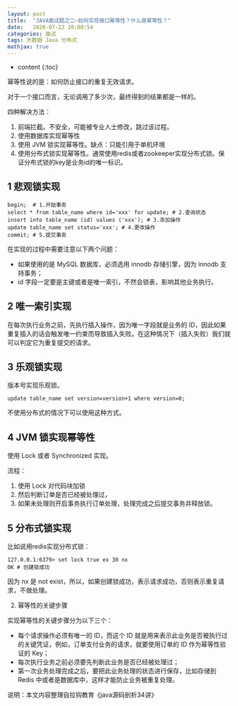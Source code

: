 ```yaml
---
layout: post
title:  "JAVA面试题之二—如何实现接口幂等性？什么是幂等性？"
date:   2020-07-22 20:00:54
categories: 面试
tags: 大数据 Java 分布式
mathjax: true
---
```


* content
{:toc}

幂等性说的是：如何防止接口的重复无效请求。





对于一个接口而言，无论调用了多少次，最终得到的结果都是一样的。

四种解决方法：

1. 前端拦截。不安全，可能被专业人士修改，跳过该过程。
2. 使用数据库实现幂等性
3. 使用 JVM 锁实现幂等性。缺点：只能引用于单机环境
4. 使用分布式锁实现幂等性。通常使用redis或者zookeeper实现分布式锁。保证分布式锁的key是业务id的唯一标识。



## 1 悲观锁实现

    begin;  # 1.开始事务
    select * from table_name where id='xxx' for update; # 2.查询状态
    insert into table_name (id) values ('xxx'); # 3.添加操作
    update table_name set status='xxx'; # 4.更改操作
    commit; # 5.提交事务

在实现的过程中需要注意以下两个问题：

- 如果使用的是 MySQL 数据库，必须选用 innodb 存储引擎，因为 innodb 支持事务；
- id 字段一定要是主键或者是唯一索引，不然会锁表，影响其他业务执行。

## 2 唯一索引实现

在每次执行业务之前，先执行插入操作，因为唯一字段就是业务的 ID，因此如果重复插入的话会触发唯一约束而导致插入失败。在这种情况下（插入失败）我们就可以判定它为重复提交的请求。

## 3 乐观锁实现

版本号实现乐观锁。

    update table_name set version=version+1 where version=0;

不使用分布式的情况下可以使用这种方式。

## 4 JVM 锁实现幂等性

使用 Lock 或者 Synchronized 实现。

流程：

1. 使用 Lock 对代码块加锁
2. 然后判断订单是否已经被处理过，
3. 如果未处理则开启事务执行订单处理，处理完成之后提交事务并释放锁。

## 5 分布式锁实现

比如说用redis实现分布式锁：

    127.0.0.1:6379> set lock true ex 30 nx
    OK # 创建锁成功

因为 nx 是 not exist，所以，如果创建锁成功，表示请求成功，否则表示重复请求，不做处理。    



2. 幂等性的关键步骤

实现幂等性的关键步骤分为以下三个：

- 每个请求操作必须有唯一的 ID，而这个 ID 就是用来表示此业务是否被执行过的关键凭证，例如，订单支付业务的请求，就要使用订单的 ID 作为幂等性验证的 Key；
- 每次执行业务之前必须要先判断此业务是否已经被处理过；
- 第一次业务处理完成之后，要把此业务处理的状态进行保存，比如存储到 Redis 中或者是数据库中，这样才能防止业务被重复处理。


说明：本文内容整理自拉钩教育《java源码剖析34讲》

